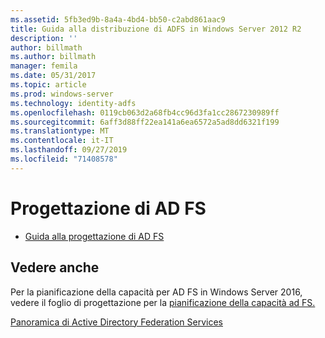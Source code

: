 ```yaml
---
ms.assetid: 5fb3ed9b-8a4a-4bd4-bb50-c2abd861aac9
title: Guida alla distribuzione di ADFS in Windows Server 2012 R2
description: ''
author: billmath
ms.author: billmath
manager: femila
ms.date: 05/31/2017
ms.topic: article
ms.prod: windows-server
ms.technology: identity-adfs
ms.openlocfilehash: 0119cb063d2a68fb4cc96d3fa1cc2867230989ff
ms.sourcegitcommit: 6aff3d88ff22ea141a6ea6572a5ad8dd6321f199
ms.translationtype: MT
ms.contentlocale: it-IT
ms.lasthandoff: 09/27/2019
ms.locfileid: "71408578"
---
```

# <a name="ad-fs-design"></a>Progettazione di AD FS


  
-   [Guida alla progettazione di AD FS](../ad-fs/design/AD-FS-Design-Guide.md)

  

  
## <a name="see-also"></a>Vedere anche  
Per la pianificazione della capacità per AD FS in Windows Server 2016, vedere il foglio di progettazione per la [pianificazione della capacità ad FS.](http://adfsdocs.blob.core.windows.net/adfs/ADFSCapacity2016.xlsx)  
  
[Panoramica di Active Directory Federation Services](../Active-Directory-Federation-Services.md)  
  

